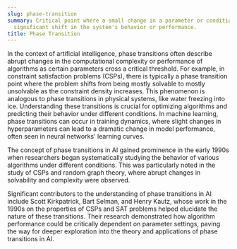 ```yaml
---
slug: phase-transition
summary: Critical point where a small change in a parameter or condition causes a
  significant shift in the system's behavior or performance.
title: Phase Transition
---
```


In the context of artificial intelligence, phase transitions often describe abrupt changes in the computational complexity or performance of algorithms as certain parameters cross a critical threshold. For example, in constraint satisfaction problems (CSPs), there is typically a phase transition point where the problem shifts from being mostly solvable to mostly unsolvable as the constraint density increases. This phenomenon is analogous to phase transitions in physical systems, like water freezing into ice. Understanding these transitions is crucial for optimizing algorithms and predicting their behavior under different conditions. In machine learning, phase transitions can occur in training dynamics, where slight changes in hyperparameters can lead to a dramatic change in model performance, often seen in neural networks' learning curves.

The concept of phase transitions in AI gained prominence in the early 1990s when researchers began systematically studying the behavior of various algorithms under different conditions. This was particularly noted in the study of CSPs and random graph theory, where abrupt changes in solvability and complexity were observed.

Significant contributors to the understanding of phase transitions in AI include Scott Kirkpatrick, Bart Selman, and Henry Kautz, whose work in the 1990s on the properties of CSPs and SAT problems helped elucidate the nature of these transitions. Their research demonstrated how algorithm performance could be critically dependent on parameter settings, paving the way for deeper exploration into the theory and applications of phase transitions in AI.